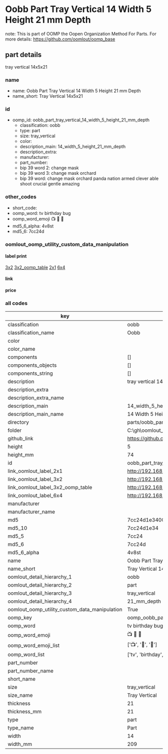 # Oobb Part Tray Vertical 14 Width 5 Height 21 mm Depth  

note: This is part of OOMP the Oopen Organization Method For Parts. For more details: https://github.com/oomlout/oomp_base

##  part details
  



tray vertical 14x5x21



### name
* name: Oobb Part Tray Vertical 14 Width 5 Height 21 mm Depth
* name_short: Tray Vertical 14x5x21 
### id
* oomp_id: oobb_part_tray_vertical_14_width_5_height_21_mm_depth
  * classification: oobb
  * type: part
  * size: tray_vertical
  * color: 
  * description_main: 14_width_5_height_21_mm_depth
  * description_extra: 
  * manufacturer: 
  * part_number: 
  * bip 39 word 2: change mask
  * bip 39 word 3: change mask orchard
  * bip 39 word: change mask orchard panda nation armed clever able shoot crucial gentle amazing

### other_codes
* short_code: 
* oomp_word: tv birthday bug
* oomp_word_emoji :tv: :birthday: :bug:
* md5_6_alpha: 4v8st
* md5_6: 7cc24d






### oomlout_oomp_utility_custom_data_manipulation
#### label print
[3x2](http://192.168.1.245:1112/?label=oomp%204v8st)
[3x2_oomp_table](http://192.168.1.108:1112/?label=oomp%204v8st)
[2x1](http://192.168.1.242:1112/?label=oomp%204v8st)
[6x4](http://192.168.1.55:1112/?label=oomp%204v8st)    

#### link

                              

#### price







### all codes 
| key | value |  
| --- | --- |  
| classification | oobb |  
| classification_name | Oobb |  
| color |  |  
| color_name |  |  
| components | [] |  
| components_objects | [] |  
| components_string | [] |  
| description | tray vertical 14x5x21 |  
| description_extra |  |  
| description_extra_name |  |  
| description_main | 14_width_5_height_21_mm_depth |  
| description_main_name | 14 Width 5 Height 21 mm Depth |  
| directory | parts/oobb_part_tray_vertical_14_width_5_height_21_mm_depth |  
| folder | C:\gh\oomlout_oobb_version_4_generated_parts\parts\oobb_part_tray_vertical_14_width_5_height_21_mm_depth |  
| github_link | https://github.com/oomlout/oomlout_oomp_part_src/tree/main/parts/oobb_part_tray_vertical_14_width_5_height_21_mm_depth |  
| height | 5 |  
| height_mm | 74 |  
| id | oobb_part_tray_vertical_14_width_5_height_21_mm_depth |  
| link_oomlout_label_2x1 | http://192.168.1.242:1112/?label=oomp%204v8st |  
| link_oomlout_label_3x2 | http://192.168.1.245:1112/?label=oomp%204v8st |  
| link_oomlout_label_3x2_oomp_table | http://192.168.1.108:1112/?label=oomp%204v8st |  
| link_oomlout_label_6x4 | http://192.168.1.55:1112/?label=oomp%204v8st |  
| manufacturer |  |  
| manufacturer_name |  |  
| md5 | 7cc24d1e340045502f49a9f738221931 |  
| md5_10 | 7cc24d1e34 |  
| md5_5 | 7cc24 |  
| md5_6 | 7cc24d |  
| md5_6_alpha | 4v8st |  
| name | Oobb Part Tray Vertical 14 Width 5 Height 21 mm Depth |  
| name_short | Tray Vertical 14x5x21  |  
| oomlout_detail_hierarchy_1 | oobb |  
| oomlout_detail_hierarchy_2 | part |  
| oomlout_detail_hierarchy_3 | tray_vertical |  
| oomlout_detail_hierarchy_4 | 21_mm_depth |  
| oomlout_oomp_utility_custom_data_manipulation | True |  
| oomp_key | oomp_oobb_part_tray_vertical_14_width_5_height_21_mm_depth |  
| oomp_word | tv birthday bug |  
| oomp_word_emoji | :tv: :birthday: :bug: |  
| oomp_word_emoji_list | [':tv:', ':birthday:', ':bug:'] |  
| oomp_word_list | ['tv', 'birthday', 'bug'] |  
| part_number |  |  
| part_number_name |  |  
| short_name |  |  
| size | tray_vertical |  
| size_name | Tray Vertical |  
| thickness | 21 |  
| thickness_mm | 21 |  
| type | part |  
| type_name | Part |  
| width | 14 |  
| width_mm | 209 |  
